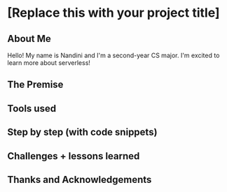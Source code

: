 # [Replace this with your project title]

## About Me
Hello! My name is Nandini and I'm a second-year CS major. I'm excited to learn more about serverless!

## The Premise

## Tools used

## Step by step (with code snippets)

## Challenges + lessons learned

## Thanks and Acknowledgements
